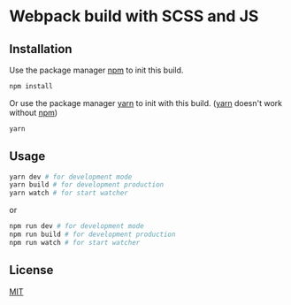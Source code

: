 # Webpack build with SCSS and JS

## Installation

Use the package manager [npm](https://www.npmjs.com/get-npm) to init this build.

```bash
npm install
```

Or use the package manager [yarn](https://yarnpkg.com/getting-started/install) to init with this build. ([yarn](https://yarnpkg.com/getting-started/install) doesn't work without [npm](https://www.npmjs.com/get-npm))

```bash
yarn
```

## Usage

```bash
yarn dev # for development mode
yarn build # for development production
yarn watch # for start watcher
```

or

```bash
npm run dev # for development mode
npm run build # for development production
npm run watch # for start watcher
```

## License
[MIT](https://choosealicense.com/licenses/mit/)